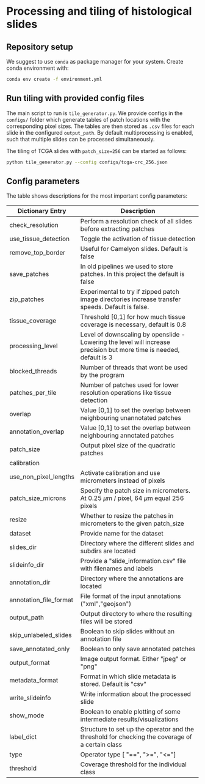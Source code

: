 # Processing and tiling of histological slides

## Repository setup

We suggest to use `conda` as package manager for your system. Create conda environment with:

```bash
conda env create -f environment.yml
```

## Run tiling with provided config files

The main script to run is `tile_generator.py`. We provide configs in the `configs/` folder which generate tables of patch locations with the corresponding pixel sizes. The tables are then stored as `.csv` files for each slide in the configured `output_path`. 
By default multiprocessing is enabled, such that multiple slides can be processed simultaneously.

The tiling of TCGA slides with `patch_size=256` can be started as follows:
```bash
python tile_generator.py --config configs/tcga-crc_256.json
```

## Config parameters

The table shows descriptions for the most important config parameters:

| Dictionary Entry | Description |
| ----------- | ----------- |
| check_resolution | Perform a resolution check of all slides before extracting patches |
| use_tissue_detection | Toggle the activation of tissue detection |
| remove_top_border | Useful for Camelyon slides. Default is false |
| save_patches | In old pipelines we used to store patches. In this project the default is false |
| zip_patches | Experimental to try if zipped patch image directories increase transfer speeds. Default is false. |
| tissue_coverage | Threshold [0,1] for how much tissue coverage is necessary, default is 0.8|
| processing_level | Level of downscaling by openslide - Lowering the level will increase precision but more time is needed, default is 3 | 
| blocked_threads |Number of threads that wont be used by the program|
| patches_per_tile | Number of patches used for lower resolution operations like tissue detection | 
| overlap | Value [0,1] to set the overlap between neighbouring unannotated patches |
| annotation_overlap | Value [0,1] to set the overlap between neighbouring annotated patches | 
| patch_size | Output pixel size of the quadratic patches |
| calibration | |
| use_non_pixel_lengths | Activate calibration and use micrometers instead of pixels |
| patch_size_microns | Specify the patch size in micrometers. At 0.25 $\mu\text{m}$ / pixel, 64 $\mu\text{m}$ equal 256 pixels |
| resize | Whether to resize the patches in micrometers to the given patch_size |
| dataset | Provide name for the dataset |
| slides_dir | Directory where the different slides and subdirs are located  | 
| slideinfo_dir | Provide a "slide_information.csv" file with filenames and labels | 
| annotation_dir | Directory where the annotations are located |
| annotation_file_format | File format of the input annotations ("xml","geojson")| 
| output_path | Output directory to where the resulting files will be stored |
| skip_unlabeled_slides | Boolean to skip slides without an annotation file | 
| save_annotated_only | Boolean to only save annotated patches |
| output_format | Image output format. Either "jpeg" or "png" |
| metadata_format | Format in which slide metadata is stored. Default is "csv" |
| write_slideinfo | Write information about the processed slide | 
| show_mode | Boolean to enable plotting of some intermediate results/visualizations | 
| label_dict |  Structure to set up the operator and the threshold for checking the coverage of a certain class|
| type | Operator type [ "==", ">=", "<="]| 
| threshold | Coverage threshold for the individual class |
